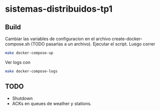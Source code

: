 # sistemas-distribuidos-tp1

## Build
Cambiar las variables de configuracion en el archivo create-docker-compose.sh (TODO pasarlas a un archivo). Ejecutar el script. Luego correr
```bash
make docker-compose-up
```

Ver logs con 


```bash
make docker-compose-logs

```

## TODO
* Shutdown
* ACKs en queues de weather y stations.